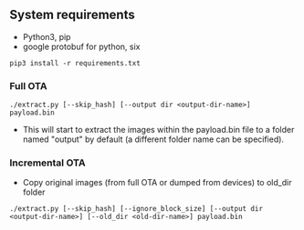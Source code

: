 ## System requirements

- Python3, pip
- google protobuf for python, six
```
pip3 install -r requirements.txt
```

### Full OTA
```
./extract.py [--skip_hash] [--output dir <output-dir-name>] payload.bin
```
- This will start to extract the images within the payload.bin file to a folder named "output" by default (a different folder name can be specified).

### Incremental OTA

- Copy original images (from full OTA or dumped from devices) to old_dir folder
```
./extract.py [--skip_hash] [--ignore_block_size] [--output dir <output-dir-name>] [--old_dir <old-dir-name>] payload.bin
```

